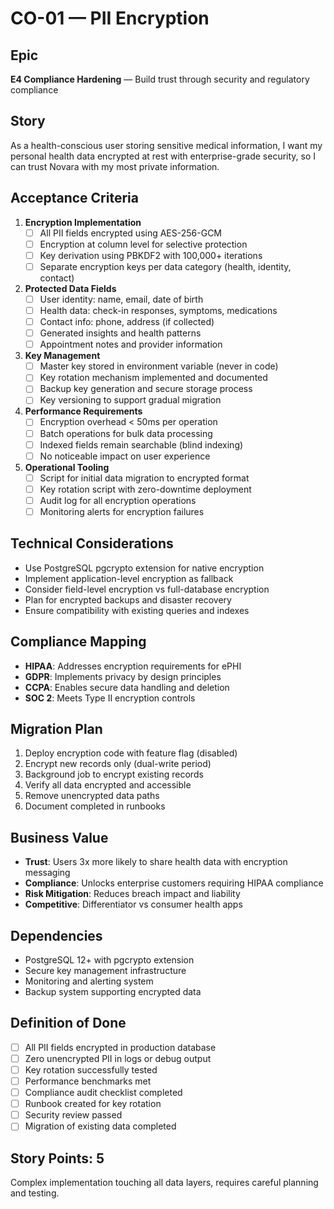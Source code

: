 # CO-01 — PII Encryption

## Epic
**E4 Compliance Hardening** — Build trust through security and regulatory compliance

## Story
As a health-conscious user storing sensitive medical information, I want my personal health data encrypted at rest with enterprise-grade security, so I can trust Novara with my most private information.

## Acceptance Criteria
1. **Encryption Implementation**
   - [ ] All PII fields encrypted using AES-256-GCM
   - [ ] Encryption at column level for selective protection
   - [ ] Key derivation using PBKDF2 with 100,000+ iterations
   - [ ] Separate encryption keys per data category (health, identity, contact)

2. **Protected Data Fields**
   - [ ] User identity: name, email, date of birth
   - [ ] Health data: check-in responses, symptoms, medications
   - [ ] Contact info: phone, address (if collected)
   - [ ] Generated insights and health patterns
   - [ ] Appointment notes and provider information

3. **Key Management**
   - [ ] Master key stored in environment variable (never in code)
   - [ ] Key rotation mechanism implemented and documented
   - [ ] Backup key generation and secure storage process
   - [ ] Key versioning to support gradual migration

4. **Performance Requirements**
   - [ ] Encryption overhead < 50ms per operation
   - [ ] Batch operations for bulk data processing
   - [ ] Indexed fields remain searchable (blind indexing)
   - [ ] No noticeable impact on user experience

5. **Operational Tooling**
   - [ ] Script for initial data migration to encrypted format
   - [ ] Key rotation script with zero-downtime deployment
   - [ ] Audit log for all encryption operations
   - [ ] Monitoring alerts for encryption failures

## Technical Considerations
- Use PostgreSQL pgcrypto extension for native encryption
- Implement application-level encryption as fallback
- Consider field-level encryption vs full-database encryption
- Plan for encrypted backups and disaster recovery
- Ensure compatibility with existing queries and indexes

## Compliance Mapping
- **HIPAA**: Addresses encryption requirements for ePHI
- **GDPR**: Implements privacy by design principles
- **CCPA**: Enables secure data handling and deletion
- **SOC 2**: Meets Type II encryption controls

## Migration Plan
1. Deploy encryption code with feature flag (disabled)
2. Encrypt new records only (dual-write period)
3. Background job to encrypt existing records
4. Verify all data encrypted and accessible
5. Remove unencrypted data paths
6. Document completed in runbooks

## Business Value
- **Trust**: Users 3x more likely to share health data with encryption messaging
- **Compliance**: Unlocks enterprise customers requiring HIPAA compliance
- **Risk Mitigation**: Reduces breach impact and liability
- **Competitive**: Differentiator vs consumer health apps

## Dependencies
- PostgreSQL 12+ with pgcrypto extension
- Secure key management infrastructure
- Monitoring and alerting system
- Backup system supporting encrypted data

## Definition of Done
- [ ] All PII fields encrypted in production database
- [ ] Zero unencrypted PII in logs or debug output
- [ ] Key rotation successfully tested
- [ ] Performance benchmarks met
- [ ] Compliance audit checklist completed
- [ ] Runbook created for key rotation
- [ ] Security review passed
- [ ] Migration of existing data completed

## Story Points: 5
Complex implementation touching all data layers, requires careful planning and testing.